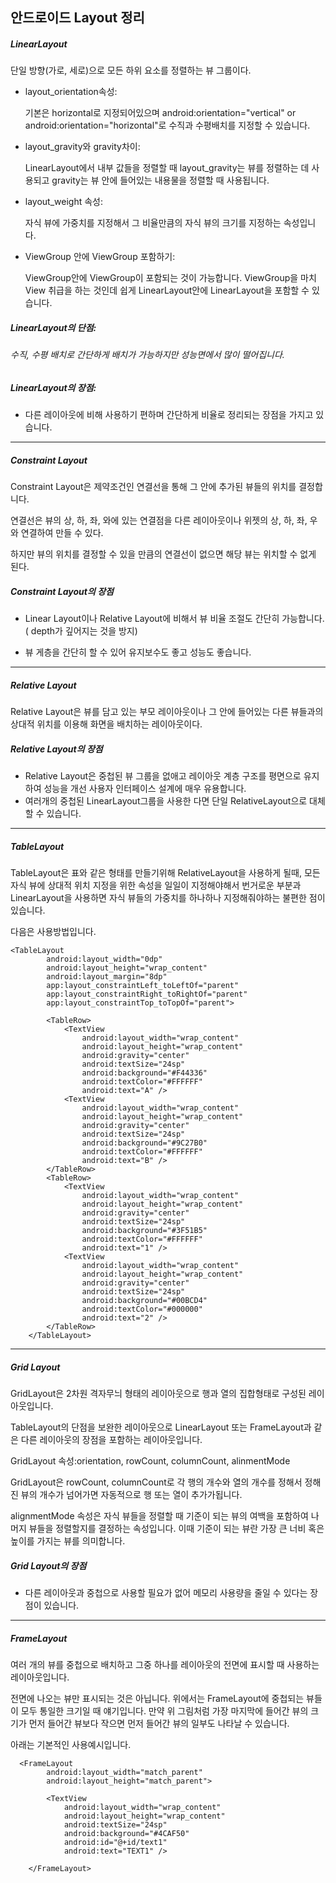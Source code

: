 ## 안드로이드 Layout 정리

##### LinearLayout

단일 방향(가로, 세로)으로 모든 하위 요소를 정렬하는 뷰 그룹이다.

- layout_orientation속성:

  기본은 horizontal로 지정되어있으며 android:orientation="vertical" or android:orientation="horizontal"로 수직과 수평배치를 지정할 수 있습니다.

- layout_gravity와 gravity차이:

  LinearLayout에서 내부 값들을 정렬할 때 layout_gravity는 뷰를 정렬하는 데 사용되고 gravity는 뷰 안에 들어있는 내용물을 정렬할 때 사용됩니다.

- layout_weight 속성:

  자식 뷰에 가중치를 지정해서 그 비율만큼의 자식 뷰의 크기를 지정하는 속성입니다.

- ViewGroup 안에 ViewGroup 포함하기:

  ViewGroup안에 ViewGroup이 포함되는 것이 가능합니다. ViewGroup을 마치 View 취급을 하는 것인데 쉽게 LinearLayout안에 LinearLayout을 포함할 수 있습니다.

##### LinearLayout의 단점: 

######  	수직, 수평 배치로 간단하게 배치가 가능하지만 성능면에서 많이 떨어집니다.

##### LinearLayout의 장점: 

- 다른 레이아웃에 비해 사용하기 편하며 간단하게 비율로 정리되는 장점을 가지고 있습니다.

---

##### Constraint Layout

Constraint Layout은 제약조건인 연결선을 통해 그 안에 추가된 뷰들의 위치를 결정합니다.

연결선은 뷰의 상, 하, 좌, 와에 있는 연결점을 다른 레이아웃이나 위젯의 상, 하, 좌, 우와 연결하여 만들 수 있다.

하지만 뷰의 위치를 결정할 수 있을 만큼의 연결선이 없으면 해당 뷰는 위치할 수 없게 된다.

##### Constraint Layout의 장점

- Linear Layout이나 Relative Layout에 비해서 뷰 비율 조절도 간단히 가능합니다.( depth가 깊어지는 것을 방지)

- 뷰 게층을 간단히 할 수 있어 유지보수도 좋고 성능도 좋습니다.

----

##### Relative Layout

Relative Layout은 뷰를 담고 있는 부모 레이아웃이나 그 안에 들어있는 다른 뷰들과의 상대적 위치를 이용해 화면을 배치하는 레이아웃이다.

##### Relative Layout의 장점

- Relative Layout은 중첩된 뷰 그룹을 없애고 레이아웃 계층 구조를 평면으로 유지하여 성능을 개선 사용자 인터페이스 설계에 매우 유용합니다.
- 여러개의 중첩된 LinearLayout그룹을 사용한 다면 단일 RelativeLayout으로 대체할 수 있습니다.



---

##### TableLayout

TableLayout은 표와 같은 형태를  만들기위해 RelativeLayout을 사용하게 될때, 모든 자식 뷰에 상대적 위치 지정을 위한 속성을 일일이 지정해야해서 번거로운 부분과 LinearLayout을 사용하면 자식 뷰들의 가중치를 하나하나 지정해줘야하는 불편한 점이 있습니다.



다음은 사용방법입니다.

```
<TableLayout
        android:layout_width="0dp"
        android:layout_height="wrap_content"
        android:layout_margin="8dp"
        app:layout_constraintLeft_toLeftOf="parent"
        app:layout_constraintRight_toRightOf="parent"
        app:layout_constraintTop_toTopOf="parent">

        <TableRow>
            <TextView
                android:layout_width="wrap_content"
                android:layout_height="wrap_content"
                android:gravity="center"
                android:textSize="24sp"
                android:background="#F44336"
                android:textColor="#FFFFFF"
                android:text="A" />
            <TextView
                android:layout_width="wrap_content"
                android:layout_height="wrap_content"
                android:gravity="center"
                android:textSize="24sp"
                android:background="#9C27B0"
                android:textColor="#FFFFFF"
                android:text="B" />
        </TableRow>
        <TableRow>
            <TextView
                android:layout_width="wrap_content"
                android:layout_height="wrap_content"
                android:gravity="center"
                android:textSize="24sp"
                android:background="#3F51B5"
                android:textColor="#FFFFFF"
                android:text="1" />
            <TextView
                android:layout_width="wrap_content"
                android:layout_height="wrap_content"
                android:gravity="center"
                android:textSize="24sp"
                android:background="#00BCD4"
                android:textColor="#000000"
                android:text="2" />
        </TableRow>
    </TableLayout>
```

___

##### Grid Layout

GridLayout은 2차원 격자무늬 형태의 레이아웃으로 행과 열의 집합형태로 구성된 레이아웃입니다.

TableLayout의 단점을 보완한 레이아웃으로 LinearLayout 또는 FrameLayout과 같은 다른 레이아웃의 장점을 포함하는 레이아웃입니다.

GridLayout 속성:orientation, rowCount, columnCount, alinmentMode

GridLayout은 rowCount, columnCount로 각 행의 개수와 열의 개수를 정해서 정해진 뷰의 개수가 넘어가면 자동적으로 행 또는 열이 추가가됩니다.

alignmentMode 속성은 자식 뷰들을 정렬할 때 기준이 되는 뷰의 여백을 포함하여 나머지 뷰들을 정렬할지를 결정하는 속성입니다. 이때 기준이 되는 뷰란 가장 큰 너비 혹은 높이를 가지는 뷰를 의미합니다.

##### Grid Layout의 장점

- 다른 레이아웃과 중첩으로 사용할 필요가 없어 메모리 사용량을 줄일 수 있다는 장점이 있습니다.

___



##### FrameLayout

여러 개의 뷰를 중첩으로 배치하고 그중 하나를 레이아웃의 전면에 표시할 때 사용하는 레이아웃입니다.

전면에 나오는 뷰만 표시되는 것은 아닙니다. 위에서는 FrameLayout에 중첩되는 뷰들이 모두 통일한 크기일 때 얘기입니다. 만약 위 그림처럼 가장 마지막에 들어간 뷰의 크기가 먼저 들어간 뷰보다 작으면 먼저 들어간 뷰의 일부도 나타날 수 있습니다.

아래는 기본적인 사용예시입니다.

```
  <FrameLayout
        android:layout_width="match_parent"
        android:layout_height="match_parent">

        <TextView
            android:layout_width="wrap_content"
            android:layout_height="wrap_content"
            android:textSize="24sp"
            android:background="#4CAF50"
            android:id="@+id/text1"
            android:text="TEXT1" />

    </FrameLayout>
```

